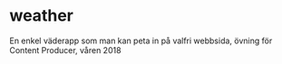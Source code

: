 # weather
En enkel väderapp som man kan peta in på valfri webbsida, övning för Content Producer, våren 2018
